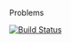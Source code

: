 Problems

[![Build Status](https://ihni.visualstudio.com/Problems/_apis/build/status/Problems%20Core-CI?branchName=master)](https://ihni.visualstudio.com/Problems/_build/latest?definitionId=3&branchName=master)

